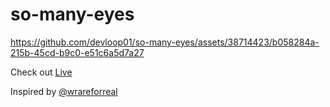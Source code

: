 ﻿# so-many-eyes
 
https://github.com/devloop01/so-many-eyes/assets/38714423/b058284a-215b-45cd-b9c0-e51c6a5d7a27

Check out [Live](https://so-many-eyes.netlify.app/)

Inspired by [@wrareforreal](https://www.instagram.com/p/B42DUECCpyN/)
